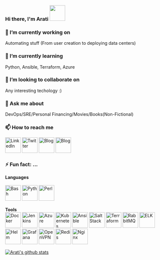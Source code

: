 ### Hi there, I'm Arati <img src="https://media.giphy.com/media/20PA8HwdrWlgL6AzbU/giphy.gif" width="50">

### 🔭 I’m currently working on
Automating stuff (From user creation to deploying data centers)
### 🌱 I’m currently learning
Python, Ansible, Terraform, Azure
### 👯 I’m looking to collaborate on
Any interesting techology :)
### 💬 Ask me about
DevOps/SRE/Personal Financing/Movies/Books(Non-Fictional)
### 📫 How to reach me
[<img title="LinkedIn" width="50px" src="https://cdn.jsdelivr.net/npm/simple-icons@3.1.0/icons/linkedin.svg" />](https://www.linkedin.com/in/aratikulkarni7/)
[<img title="Twitter" width="50px" src="https://cdn.jsdelivr.net/npm/simple-icons@3.1.0/icons/twitter.svg" />](https://twitter.com/apassionatechiev)
[<img title="Blog" width="50px" src="https://cdn.jsdelivr.net/npm/simple-icons@3.1.0/icons/wordpress.svg" />](https://apassionatechie.wordpress.com/)
[<img title="Blog" width="50px" src="https://cdn.jsdelivr.net/npm/simple-icons@3.1.0/icons/stackoverflow.svg" />](https://stackoverflow.com/users/7840437/arati-kulkarni)
### ⚡ Fun fact: ...


**Languages**<br/><br/>
<img title="Bash" width="50px" src="https://cdn.jsdelivr.net/npm/simple-icons@3.1.0/icons/gnubash.svg" />
<img title="Python" width="50px" src="https://cdn.jsdelivr.net/npm/simple-icons@3.1.0/icons/python.svg" />
<img title="Perl" width="50px" src="https://cdn.jsdelivr.net/npm/simple-icons@3.1.0/icons/perl.svg" />
<br/>
<br/>**Tools**<br/>
<img title="Docker" width="50px" src="https://cdn.jsdelivr.net/npm/simple-icons@3.1.0/icons/docker.svg" />
<img title="Jenkins" width="50px" src="https://cdn.jsdelivr.net/npm/simple-icons@3.1.0/icons/jenkins.svg" />
<img title="Azure" width="50px" src="https://cdn.jsdelivr.net/npm/simple-icons@3.1.0/icons/microsoftazure.svg" />
<img title="Kubernetes" width="50px" src="https://cdn.jsdelivr.net/npm/simple-icons@3.1.0/icons/kubernetes.svg" />
<img title="Ansible" width="50px" src="https://cdn.jsdelivr.net/npm/simple-icons@3.1.0/icons/ansible.svg" />
<img title="SaltStack" width="50px" src="https://cdn.jsdelivr.net/npm/simple-icons@3.1.0/icons/saltstack.svg" />
<img title="Terraform" width="50px" src="https://cdn.jsdelivr.net/npm/simple-icons@3.1.0/icons/terraform.svg" />
<img title="RabbitMQ" width="50px" src="https://cdn.jsdelivr.net/npm/simple-icons@3.1.0/icons/rabbitmq.svg" />
<img title="ELK" width="50px" src="https://cdn.jsdelivr.net/npm/simple-icons@3.1.0/icons/elastic.svg" />
<img title="Helm" width="50px" src="https://cdn.jsdelivr.net/npm/simple-icons@3.1.0/icons/helm.svg" />
<img title="Grafana" width="50px" src="https://cdn.jsdelivr.net/npm/simple-icons@3.1.0/icons/grafana.svg" />
<img title="OpenVPN" width="50px" src="https://cdn.jsdelivr.net/npm/simple-icons@3.1.0/icons/openvpn.svg" />
<img title="Redis" width="50px" src="https://cdn.jsdelivr.net/npm/simple-icons@3.1.0/icons/redis.svg" />
<img title="Nginx" width="50px" src="https://cdn.jsdelivr.net/npm/simple-icons@3.1.0/icons/nginx.svg" />

[![Arati's github stats](https://github-readme-stats.vercel.app/api?username=aratik711&show_icons=true&hide_rank=true)](https://github.com/anuraghazra/github-readme-stats)

<!--
**aratik711/aratik711** is a ✨ _special_ ✨ repository because its `README.md` (this file) appears on your GitHub profile.

Here are some ideas to get you started:

- 🔭 I’m currently working on ...
- 🌱 I’m currently learning ...
- 👯 I’m looking to collaborate on ...
- 🤔 I’m looking for help with ...
- 💬 Ask me about ...
- 📫 How to reach me: ...
- 😄 Pronouns: ...
- ⚡ Fun fact: ...
-->

